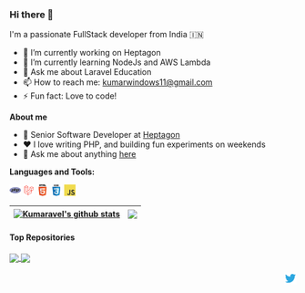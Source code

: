 ### Hi there 👋

I'm a passionate FullStack developer from India 🇮🇳

- 🔭 I’m currently working on Heptagon
- 🌱 I’m currently learning NodeJs and AWS Lambda
- 💬 Ask me about Laravel Education
- 📫 How to reach me: kumarwindows11@gmail.com
- ⚡ Fun fact: Love to code!

**About me**

- 💼 Senior Software Developer at [Heptagon](http://heptagon.in/)
- ❤️ I love writing PHP, and building fun experiments on weekends
- 💬 Ask me about anything [here](https://github.com/theriddleofenigma/theriddleofenigma/issues)


**Languages and Tools:**  

<code><img height="20" src="https://raw.githubusercontent.com/github/explore/80688e429a7d4ef2fca1e82350fe8e3517d3494d/topics/php/php.png"></code>
<code><img height="20" src="https://raw.githubusercontent.com/github/explore/80688e429a7d4ef2fca1e82350fe8e3517d3494d/topics/laravel/laravel.png"></code>
<code><img height="20" src="https://raw.githubusercontent.com/github/explore/80688e429a7d4ef2fca1e82350fe8e3517d3494d/topics/html/html.png"></code>
<code><img height="20" src="https://raw.githubusercontent.com/github/explore/80688e429a7d4ef2fca1e82350fe8e3517d3494d/topics/css/css.png"></code>
<code><img height="20" src="https://raw.githubusercontent.com/github/explore/80688e429a7d4ef2fca1e82350fe8e3517d3494d/topics/javascript/javascript.png"></code>


| <a href="https://github.com/theriddleofenigma/github-readme-stats"><img align="center" src="https://github-readme-stats.vercel.app/api?username=theriddleofenigma&show_icons=true&include_all_commits=true&theme=buefy&hide_border=true" alt="Kumaravel's github stats" /></a> | <a href="https://github.com/theriddleofenigma/github-readme-stats"><img align="center" src="https://github-readme-stats.vercel.app/api/top-langs/?username=theriddleofenigma&layout=compact&theme=buefy&hide_border=true" /></a> |
| ------------- | ------------- |


#### Top Repositories

<a href="https://github.com/theriddleofenigma/laravel-google-chat-log">
  <img align="center" src="https://github-readme-stats.vercel.app/api/pin/?username=theriddleofenigma&repo=laravel-google-chat-log&theme=buefy" />
</a>
<a href="https://github.com/theriddleofenigma/laravel-rache">
  <img align="center" src="https://github-readme-stats.vercel.app/api/pin/?username=theriddleofenigma&repo=laravel-rache&theme=buefy" />
</a>

<br />
<br />

<a href="https://twitter.com/theriddleofenigma">
  <img align="right" alt="Kumaravel | Twitter" width="21px" src="https://raw.githubusercontent.com/theriddleofenigma/theriddleofenigma/master/assets/twitter.svg" />
</a>

